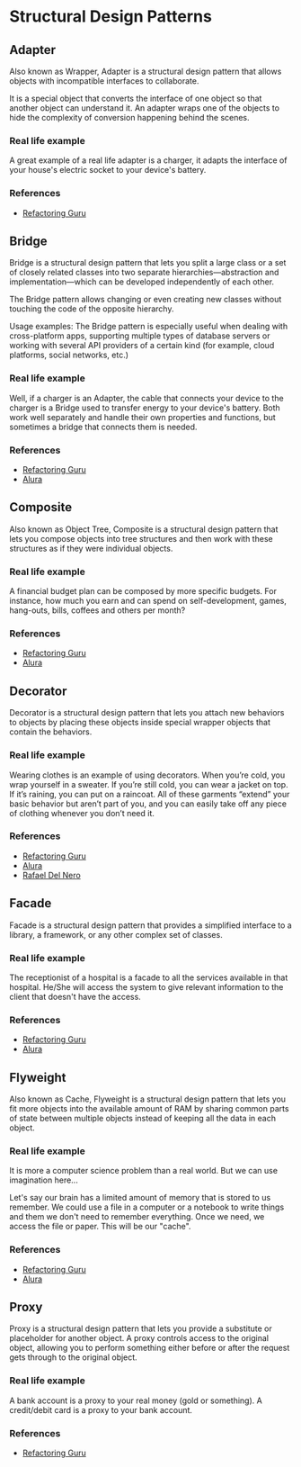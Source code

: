 # Structural Design Patterns

## Adapter

Also known as Wrapper, Adapter is a structural design pattern that allows objects with incompatible
interfaces to collaborate.

It is a special object that converts the interface of one object so that another object can
understand it. An adapter wraps one of the objects to hide the complexity of conversion happening
behind the scenes.

### Real life example

A great example of a real life adapter is a charger, it adapts the interface of your house's
electric socket to your device's battery.

### References

- [Refactoring Guru](https://refactoring.guru/design-patterns/adapter)

## Bridge

Bridge is a structural design pattern that lets you split a large class or a set of closely related
classes into two separate hierarchies—abstraction and implementation—which can be developed
independently of each other.

The Bridge pattern allows changing or even creating new classes without touching the code of the
opposite hierarchy.

Usage examples: The Bridge pattern is especially useful when dealing with cross-platform apps,
supporting multiple types of database servers or working with several API providers of a certain
kind (for example, cloud platforms, social networks, etc.)

### Real life example

Well, if a charger is an Adapter, the cable that connects your device to the charger is a Bridge
used to transfer energy to your device's battery. Both work well separately and handle their own
properties and functions, but sometimes a bridge that connects them is needed.

### References

- [Refactoring Guru](https://refactoring.guru/design-patterns/bridge)
- [Alura](https://cursos.alura.com.br/course/avancando-design-patterns-java/task/85650)

## Composite

Also known as Object Tree, Composite is a structural design pattern that lets you compose objects
into tree structures and then work with these structures as if they were individual objects.

### Real life example

A financial budget plan can be composed by more specific budgets. For instance, how much you earn
and can spend on self-development, games, hang-outs, bills, coffees and others per month?

### References

- [Refactoring Guru](https://refactoring.guru/design-patterns/composite)
- [Alura](https://cursos.alura.com.br/course/avancando-design-patterns-java/task/85654)

## Decorator

Decorator is a structural design pattern that lets you attach new behaviors to objects by placing
these objects inside special wrapper objects that contain the behaviors.

### Real life example

Wearing clothes is an example of using decorators. When you’re cold, you wrap yourself in a sweater.
If you’re still cold, you can wear a jacket on top. If it’s raining, you can put on a raincoat. All
of these garments “extend” your basic behavior but aren’t part of you, and you can
easily take off any piece of clothing whenever you don’t need it.

### References

- [Refactoring Guru](https://refactoring.guru/design-patterns/decorator)
- [Alura](https://cursos.alura.com.br/course/avancando-design-patterns-java/task/85652)
- [Rafael Del Nero](https://github.com/rafadelnero/design-patterns-saga)

## Facade

Facade is a structural design pattern that provides a simplified interface to a library, a
framework, or any other complex set of classes.

### Real life example

The receptionist of a hospital is a facade to all the services available in that hospital. He/She
will access the system to give relevant information to the client that doesn't have the access.

### References

- [Refactoring Guru](https://refactoring.guru/design-patterns/facade)
- [Alura](https://cursos.alura.com.br/course/avancando-design-patterns-java/task/85656)

## Flyweight

Also known as Cache, Flyweight is a structural design pattern that lets you fit more objects into
the available amount of RAM by sharing common parts of state between multiple objects instead of
keeping all the data in each object.

### Real life example

It is more a computer science problem than a real world. But we can use imagination here...

Let's say our brain has a limited amount of memory that is stored to us remember. We could use a
file in a computer or a notebook to write things and them we don't need to remember everything. Once
we need, we access the file or paper. This will be our "cache".

### References

- [Refactoring Guru](https://refactoring.guru/design-patterns/flyweight)
- [Alura]()

## Proxy

Proxy is a structural design pattern that lets you provide a substitute or placeholder for another object. A proxy
controls access to the original object, allowing you to perform something either before or after the request gets
through to the original object.

### Real life example

A bank account is a proxy to your real money (gold or something).
A credit/debit card is a proxy to your bank account.

### References

- [Refactoring Guru](https://refactoring.guru/design-patterns/proxy)
